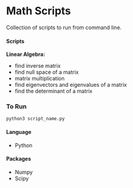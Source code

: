 # Math Scripts

Collection of scripts to run from command line.

#### Scripts
**Linear Algebra:**
- find inverse matrix
- find null space of a matrix
- matrix multiplication
- find eigenvectors and eigenvalues of a matrix
- find the determinant of a matrix

### To Run
```
python3 script_name.py
```

#### Language
- Python
#### Packages
- Numpy
- Scipy
